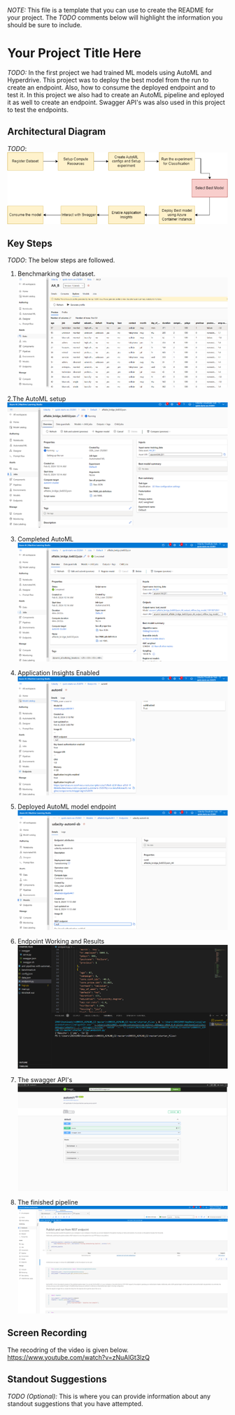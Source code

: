 *NOTE:* This file is a template that you can use to create the README for your project. The *TODO* comments below will highlight the information you should be sure to include.


# Your Project Title Here

*TODO:* In the first project we had trained ML models using AutoML and Hyperdrive. This project was to deploy the best model from the run to create an endpoint. Also, how to consume the deployed endpoint and to test it. In this project we also had to create an AutoML pipeline and eployed it as well to create an endpoint. Swagger API's was also used in this project to test the endpoints.

## Architectural Diagram
*TODO*: 
![alt text](https://github.com/bhupendrasolanki/Operationalizing-Machine-Learning/blob/main/udacity-p2.drawio.png)

## Key Steps
*TODO*: The below steps are followed.
1. Benchmarking the dataset.
![alt text](https://github.com/bhupendrasolanki/Operationalizing-Machine-Learning/blob/main/dataset.PNG)

2.The AutoML setup
![alt text](https://github.com/bhupendrasolanki/Operationalizing-Machine-Learning/blob/main/automl1.PNG)

3. Completed AutoML
![alt text](https://github.com/bhupendrasolanki/Operationalizing-Machine-Learning/blob/main/completed_automl.PNG)

4. Application Insights Enabled
  ![alt text](https://github.com/bhupendrasolanki/Operationalizing-Machine-Learning/blob/main/application_insights.PNG)

5. Deployed AutoML model endpoint
![alt text](https://github.com/bhupendrasolanki/Operationalizing-Machine-Learning/blob/main/deployed_model.PNG)

6. Endpoint Working and Results
![alt text](https://github.com/bhupendrasolanki/Operationalizing-Machine-Learning/blob/main/endpoint.PNG)

7. The swagger API's
![alt text](https://github.com/bhupendrasolanki/Operationalizing-Machine-Learning/blob/main/swagger_apis.PNG)

8. The finished pipeline
![alt text](https://github.com/bhupendrasolanki/Operationalizing-Machine-Learning/blob/main/published_pipeline.PNG)



## Screen Recording

The recodring of the video is given below.
https://www.youtube.com/watch?v=zNuAlGt3lzQ

## Standout Suggestions
*TODO (Optional):* This is where you can provide information about any standout suggestions that you have attempted.
